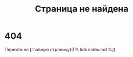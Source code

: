 ﻿---
title: Страница не найдена
main: false
submenu: false
layout: uni
---

<h1 class="uk-heading-xlarge">404</h1>

Перейти на [главную страницу]({% link index.md %})